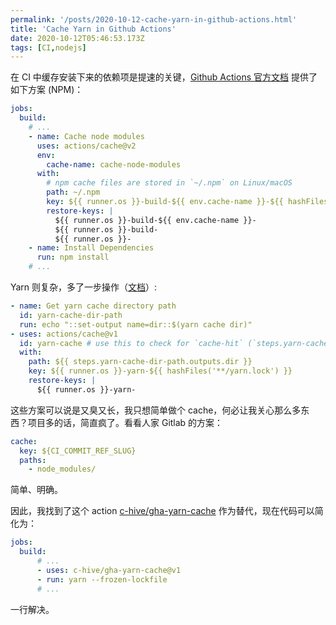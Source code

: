 ```yaml
---
permalink: '/posts/2020-10-12-cache-yarn-in-github-actions.html'
title: 'Cache Yarn in Github Actions'
date: 2020-10-12T05:46:53.173Z
tags: [CI,nodejs]
---
```


<!-- 「」 -->

在 CI 中缓存安装下来的依赖项是提速的关键，[Github Actions 官方文档](https://docs.github.com/en/free-pro-team@latest/actions/guides/caching-dependencies-to-speed-up-workflows) 提供了如下方案 (NPM)：

```yaml
jobs:
  build:
    # ...
    - name: Cache node modules
      uses: actions/cache@v2
      env:
        cache-name: cache-node-modules
      with:
        # npm cache files are stored in `~/.npm` on Linux/macOS
        path: ~/.npm
        key: ${{ runner.os }}-build-${{ env.cache-name }}-${{ hashFiles('**/package-lock.json') }}
        restore-keys: |
          ${{ runner.os }}-build-${{ env.cache-name }}-
          ${{ runner.os }}-build-
          ${{ runner.os }}-
    - name: Install Dependencies
      run: npm install
    # ...
```

Yarn 则复杂，多了一步操作（[文档](https://github.com/actions/cache/blob/9ab95382c899bf0953a0c6c1374373fc40456ffe/examples.md#node---yarn)）:

```yaml
- name: Get yarn cache directory path
  id: yarn-cache-dir-path
  run: echo "::set-output name=dir::$(yarn cache dir)"
- uses: actions/cache@v1
  id: yarn-cache # use this to check for `cache-hit` (`steps.yarn-cache.outputs.cache-hit != 'true'`)
  with:
    path: ${{ steps.yarn-cache-dir-path.outputs.dir }}
    key: ${{ runner.os }}-yarn-${{ hashFiles('**/yarn.lock') }}
    restore-keys: |
      ${{ runner.os }}-yarn-
```

这些方案可以说是又臭又长，我只想简单做个 cache，何必让我关心那么多东西？项目多的话，简直疯了。看看人家 Gitlab 的方案：

```yaml
cache:
  key: ${CI_COMMIT_REF_SLUG}
  paths:
    - node_modules/
```

简单、明确。

因此，我找到了这个 action [c-hive/gha-yarn-cache](https://github.com/c-hive/gha-yarn-cache) 作为替代，现在代码可以简化为：

```yaml
jobs:
  build:
      # ...
      - uses: c-hive/gha-yarn-cache@v1
      - run: yarn --frozen-lockfile
      # ...
```

一行解决。
